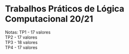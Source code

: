 # Trabalhos Práticos de Lógica Computacional 20/21
Notas: TP1 - 17 valores
	<br>
	   TP2 - 17 valores
	   <br>
	   TP3 - 18 valores
	   <br>
	   TP4 - 17 valores
